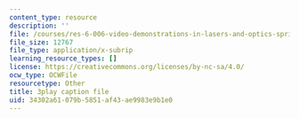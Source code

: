 ```yaml
---
content_type: resource
description: ''
file: /courses/res-6-006-video-demonstrations-in-lasers-and-optics-spring-2008/34302a61079b5851af43ae9983e9b1e0_IZGnYe7BUms.vtt
file_size: 12767
file_type: application/x-subrip
learning_resource_types: []
license: https://creativecommons.org/licenses/by-nc-sa/4.0/
ocw_type: OCWFile
resourcetype: Other
title: 3play caption file
uid: 34302a61-079b-5851-af43-ae9983e9b1e0
---
```

